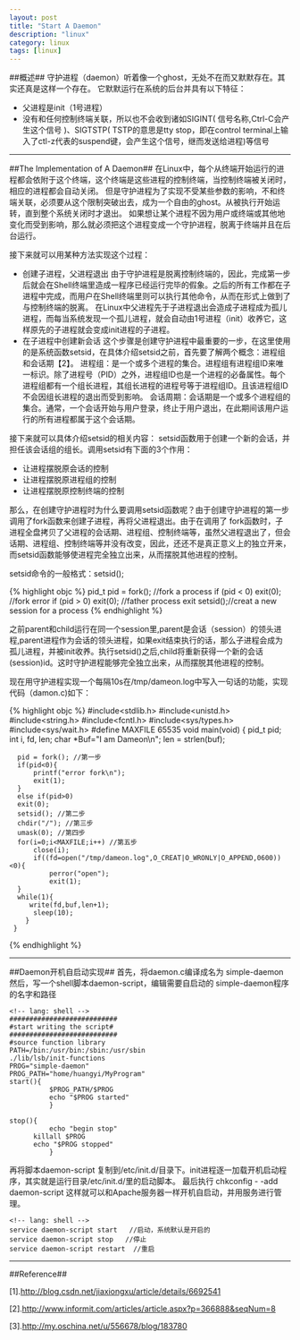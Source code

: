 ```yaml
---
layout: post
title: "Start A Daemon"
description: "linux"
category: linux
tags: [linux]
---
```


##概述##
守护进程（daemon）听着像一个ghost，无处不在而又默默存在。其实还真是这样一个存在。
它默默运行在系统的后台并具有以下特征：

+ 父进程是init（1号进程）
+ 没有和任何控制终端关联，所以也不会收到诸如SIGINT( 信号名称,Ctrl-C会产生这个信号 )、SIGTSTP( TSTP的意思是tty stop，即在control terminal上输入了ctl-z代表的suspend键，会产生这个信号，继而发送给进程)等信号

--------------------------
##The Implementation of A Daemon##
在Linux中，每个从终端开始运行的进程都会依附于这个终端，这个终端是这些进程的控制终端，当控制终端被关闭时，相应的进程都会自动关闭。
但是守护进程为了实现不受某些参数的影响，不和终端关联，必须要从这个限制突破出去，成为一个自由的ghost。从被执行开始运转，直到整个系统关闭时才退出。
如果想让某个进程不因为用户或终端或其他地变化而受到影响，那么就必须把这个进程变成一个守护进程，脱离于终端并且在后台运行。

接下来就可以用某种方法实现这个过程：

+ 创建子进程，父进程退出
由于守护进程是脱离控制终端的，因此，完成第一步后就会在Shell终端里造成一程序已经运行完毕的假象。之后的所有工作都在子进程中完成，而用户在Shell终端里则可以执行其他命令，从而在形式上做到了与控制终端的脱离。
在Linux中父进程先于子进程退出会造成子进程成为孤儿进程，而每当系统发现一个孤儿进程，就会自动由1号进程（init）收养它，这样原先的子进程就会变成init进程的子进程。
+ 在子进程中创建新会话
这个步骤是创建守护进程中最重要的一步，在这里使用的是系统函数setsid，在具体介绍setsid之前，首先要了解两个概念：进程组和会话期【2】。
进程组：是一个或多个进程的集合。进程组有进程组ID来唯一标识。除了进程号（PID）之外，进程组ID也是一个进程的必备属性。每个进程组都有一个组长进程，其组长进程的进程号等于进程组ID。且该进程组ID不会因组长进程的退出而受到影响。
会话周期：会话期是一个或多个进程组的集合。通常，一个会话开始与用户登录，终止于用户退出，在此期间该用户运行的所有进程都属于这个会话期。

接下来就可以具体介绍setsid的相关内容： 
setsid函数用于创建一个新的会话，并担任该会话组的组长。调用setsid有下面的3个作用：
+ 让进程摆脱原会话的控制
+ 让进程摆脱原进程组的控制
+ 让进程摆脱原控制终端的控制

那么，在创建守护进程时为什么要调用setsid函数呢？由于创建守护进程的第一步调用了fork函数来创建子进程，再将父进程退出。由于在调用了 fork函数时，子进程全盘拷贝了父进程的会话期、进程组、控制终端等，虽然父进程退出了，但会话期、进程组、控制终端等并没有改变，因此，还还不是真正意义上的独立开来，而setsid函数能够使进程完全独立出来，从而摆脱其他进程的控制。

setsid命令的一般格式：setsid();

{% highlight objc %}
    <!-- lang: cpp -->
    pid_t pid = fork(); //fork a process
    if (pid < 0) exit(0); //fork error
    if (pid > 0) exit(0); //father process exit
    setsid();//creat a new session for a process
{% endhighlight %}

之前parent和child运行在同一个session里,parent是会话（session）的领头进程,parent进程作为会话的领头进程，如果exit结束执行的话，那么子进程会成为孤儿进程，并被init收养。执行setsid()之后,child将重新获得一个新的会话(session)id。这时守护进程能够完全独立出来，从而摆脱其他进程的控制。

现在用守护进程实现一个每隔10s在/tmp/dameon.log中写入一句话的功能，实现代码（damon.c)如下：

{% highlight objc %}
    #include<stdlib.h>
    #include<unistd.h>
    #include<string.h>
    #include<fcntl.h>
    #include<sys/types.h>
    #include<sys/wait.h>
    #define MAXFILE 65535
    void main(void)
    {
      pid_t pid;
      int i, fd, len;
      char *Buf="I am Dameon\n";
      len = strlen(buf);
      
      pid = fork(); //第一步
      if(pid<0){
          printf("error fork\n");
          exit(1);
      }
      else if(pid>0)
      exit(0);
      setsid(); //第二步
      chdir("/"); //第三步
      umask(0); //第四步
      for(i=0;i<MAXFILE;i++) //第五步
          close(i);
          if((fd=open("/tmp/dameon.log",O_CREAT|O_WRONLY|O_APPEND,0600))<0){
              perror("open");
              exit(1);
      }  
      while(1){
         write(fd,buf,len+1);
          sleep(10);
        }
     }
{% endhighlight %}

----------------------------
##Daemon开机自启动实现##
首先，将daemon.c编译成名为  simple-daemon
然后，写一个shell脚本daemon-script，编辑需要自启动的 simple-daemon程序的名字和路径

    <!-- lang: shell -->
    ###########################
    #start writing the script#
    ###########################
    #source function library
    PATH=/bin:/usr/bin:/sbin:/usr/sbin
    ./lib/lsb/init-functions
    PROG="simple-daemon"
    PROG_PATH="home/huangyi/MyProgram"
    start(){
              $PROG_PATH/$PROG
              echo "$PROG started"
              }

    stop(){
              echo "begin stop"
	      killall $PROG
	      echo "$PROG stopped"
              }
再将脚本daemon-script 复制到/etc/init.d/目录下。init进程逐一加载开机启动程序，其实就是运行目录/etc/init.d/里的启动脚本。
最后执行 chkconfig  - -add daemon-script 
这样就可以和Apache服务器一样开机自启动，并用服务进行管理。

    <!-- lang: shell -->
    service daemon-script start   //启动，系统默认是开启的  
    service daemon-script stop   //停止
    service daemon-script restart  //重启

------------------------
##Reference##

[1].http://blog.csdn.net/jiaxiongxu/article/details/6692541

[2].http://www.informit.com/articles/article.aspx?p=366888&seqNum=8

[3].http://my.oschina.net/u/556678/blog/183780

